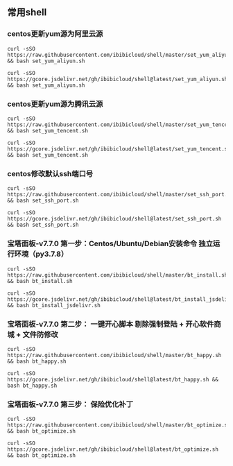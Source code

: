 ## 常用shell

### centos更新yum源为阿里云源
~~~
curl -sSO https://raw.githubusercontent.com/ibibicloud/shell/master/set_yum_aliyun.sh && bash set_yum_aliyun.sh
~~~
~~~
curl -sSO https://gcore.jsdelivr.net/gh/ibibicloud/shell@latest/set_yum_aliyun.sh && bash set_yum_aliyun.sh
~~~

### centos更新yum源为腾讯云源
~~~
curl -sSO https://raw.githubusercontent.com/ibibicloud/shell/master/set_yum_tencent.sh && bash set_yum_tencent.sh
~~~
~~~
curl -sSO https://gcore.jsdelivr.net/gh/ibibicloud/shell@latest/set_yum_tencent.sh && bash set_yum_tencent.sh
~~~

### centos修改默认ssh端口号
~~~
curl -sSO https://raw.githubusercontent.com/ibibicloud/shell/master/set_ssh_port.sh && bash set_ssh_port.sh
~~~
~~~
curl -sSO https://gcore.jsdelivr.net/gh/ibibicloud/shell@latest/set_ssh_port.sh && bash set_ssh_port.sh
~~~

### 宝塔面板-v7.7.0 第一步：Centos/Ubuntu/Debian安装命令 独立运行环境（py3.7.8）
~~~
curl -sSO https://raw.githubusercontent.com/ibibicloud/shell/master/bt_install.sh && bash bt_install.sh
~~~
~~~
curl -sSO https://gcore.jsdelivr.net/gh/ibibicloud/shell@latest/bt_install_jsdelivr.sh && bash bt_install_jsdelivr.sh
~~~

### 宝塔面板-v7.7.0 第二步： 一键开心脚本 剔除强制登陆 + 开心软件商城 + 文件防修改
~~~
curl -sSO https://raw.githubusercontent.com/ibibicloud/shell/master/bt_happy.sh && bash bt_happy.sh
~~~
~~~
curl -sSO https://gcore.jsdelivr.net/gh/ibibicloud/shell@latest/bt_happy.sh && bash bt_happy.sh
~~~

### 宝塔面板-v7.7.0 第三步： 保险优化补丁
~~~
curl -sSO https://raw.githubusercontent.com/ibibicloud/shell/master/bt_optimize.sh && bash bt_optimize.sh
~~~
~~~
curl -sSO https://gcore.jsdelivr.net/gh/ibibicloud/shell@latest/bt_optimize.sh && bash bt_optimize.sh
~~~